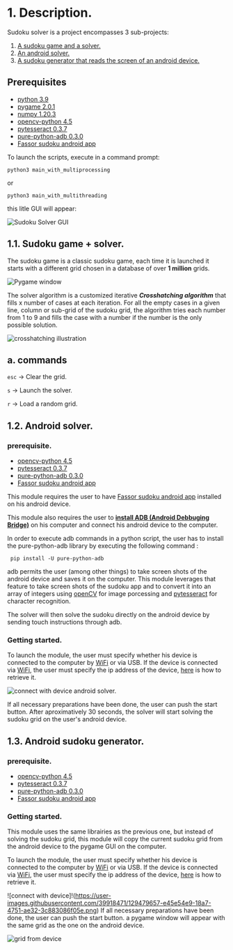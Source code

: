 # 1. Description.



Sudoku solver is a project encompasses 3 sub-projects:

1. [A sudoku game and a solver.](#11-sudoku-game--solver)
2. [An android solver.](#12-android-solver)
3. [A sudoku generator that reads the screen of an android device.](#13-android-sudoku-generator)
    
## Prerequisites

- [python 3.9](https://www.python.org/downloads/)
- [pygame 2.0.1](https://www.pygame.org/wiki/GettingStarted)
- [numpy 1.20.3](https://numpy.org/install/)
- [opencv-python 4.5](https://pypi.org/project/opencv-python/)
- [pytesseract 0.3.7](https://pypi.org/project/pytesseract/)
- [pure-python-adb 0.3.0](https://pypi.org/project/pure-python-adb/)
- [Fassor sudoku android app](https://play.google.com/store/apps/details?id=com.fassor.android.sudoku&hl=en&gl=US)


To launch the scripts, execute in a command prompt:

`python3 main_with_multiprocessing`

or

`python3 main_with_multithreading`

this litle GUI will appear: 

![Sudoku Solver GUI](https://user-images.githubusercontent.com/39918471/129479529-59ed756a-a1df-4de3-9422-094d0d90b626.png)

  
## 1.1. Sudoku game + solver.

The sudoku game is a classic sudoku game, each time it is launched it starts with a different grid chosen in a database of over **1 million** grids.

![Pygame window](https://user-images.githubusercontent.com/39918471/129479544-09f413ef-57df-466a-a715-d8562f74dbcd.png)

The solver algorithm is a customized iterative _**Crosshatching algorithm**_ that fills x number of cases at each iteration.
For all the empty cases in a given line, column or sub-grid of the sudoku grid, the algorithm tries each number from 1 to 9 and fills the case with a number if the number is the only possible solution.

![crosshatching illustration](https://user-images.githubusercontent.com/39918471/129479561-bff3f307-f955-4ce4-8121-490c35707b62.png)
## a. commands

`esc` → Clear the grid.

`s` → Launch the solver.

`r` → Load a random grid.
## 1.2. Android solver.
### prerequisite.
- [opencv-python 4.5](https://pypi.org/project/opencv-python/)
- [pytesseract 0.3.7](https://pypi.org/project/pytesseract/)
- [pure-python-adb 0.3.0](https://pypi.org/project/pure-python-adb/)
- [Fassor sudoku android app](https://play.google.com/store/apps/details?id=com.fassor.android.sudoku&hl=en&gl=US)


This module requires the user to have [Fassor sudoku android app](https://play.google.com/store/apps/details?id=com.fassor.android.sudoku&hl=en&gl=US) installed on his android device.

This module also requires the user to  [**install ADB (Android Debbuging Bridge)**](https://www.xda-developers.com/install-adb-windows-macos-linux/) on his computer and connect his android device to the computer. 

In order to execute adb commands in a python script, the user has to install the pure-python-adb library by executing the following command :

``` pip install -U pure-python-adb```

adb permits the user (among other things) to take screen shots of the android device and saves it on the computer. This module leverages that feature to take screen shots of the sudoku app and to convert it into an array of integers using [openCV](https://pypi.org/project/opencv-python/) for image porcessing and [pytesseract](https://pypi.org/project/pytesseract/) for character recognition.

The solver will then solve the sudoku directly on the android device by sending touch instructions through adb.

### Getting started.
To launch the module, the user must specify whether his device is connected to the computer by [WiFi](https://help.famoco.com/developers/dev-env/adb-over-wifi/) or via USB.
If the device is connected via [WiFi](https://help.famoco.com/developers/dev-env/adb-over-wifi/), the user must specify the ip address of the device, [here](https://help.simpletelly.com/article/329-how-to-find-your-android-device-ip-address) is how to retrieve it.

![connect with device android solver.](https://user-images.githubusercontent.com/39918471/129479586-c326c829-0c19-49fb-8133-0d6800d59aea.png)

If all necessary preparations have been done, the user can push the start button. After aproximatively 30 seconds, the solver will start solving the sudoku grid on the user's android device.
## 1.3. Android sudoku generator.

### prerequisite.
- [opencv-python 4.5](https://pypi.org/project/opencv-python/)
- [pytesseract 0.3.7](https://pypi.org/project/pytesseract/)
- [pure-python-adb 0.3.0](https://pypi.org/project/pure-python-adb/)
- [Fassor sudoku android app](https://play.google.com/store/apps/details?id=com.fassor.android.sudoku&hl=en&gl=US)


### Getting started.
This module uses the same librairies as the previous one, but instead of solving the sudoku grid, this module will copy the current sudoku grid from the android device to the pygame GUI on the computer.

To launch the module, the user must specify whether his device is connected to the computer by [WiFi](https://help.famoco.com/developers/dev-env/adb-over-wifi/) or via USB.
If the device is connected via [WiFi](https://help.famoco.com/developers/dev-env/adb-over-wifi/), the user must specify the ip address of the device, [here](https://help.simpletelly.com/article/329-how-to-find-your-android-device-ip-address) is how to retrieve it.

![connect with device]!(https://user-images.githubusercontent.com/39918471/129479657-e45e54e9-18a7-4751-ae32-3c883086f05e.png)
If all necessary preparations have been done, the user can push the start button. a pygame window will appear with the same grid as the one on the android device.

![grid from device](https://user-images.githubusercontent.com/39918471/129479617-829d6bc2-a278-490f-b8b6-6f5d547a7c27.png)
